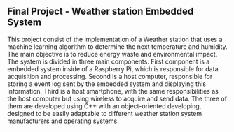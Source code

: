 Final Project - Weather station Embedded System
-----------
This project consist of the implementation of a Weather station that uses a machine learning algorithm to determine the next temperature and humidity. The main objective is to reduce energy waste and environmental impact.
The system is divided in three main components. First component is a embedded system inside of a Raspberry Pi, which is responsible for data acquisition and processing. Second is a host computer, responsible for storing a event log sent by the embedded system and displaying this information. Third is a host smartphone, with the same responsibilities as the host computer but using wireless to acquire and send data. The three of them are developed using C++ with an object-oriented developing, designed to be easily adaptable to different weather station system manufacturers and operating systems.

